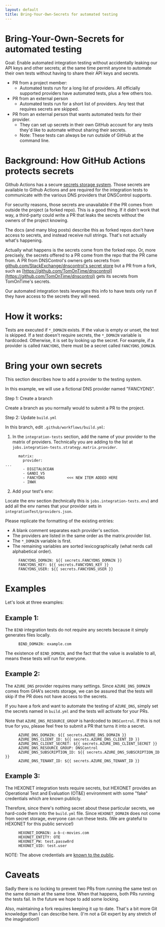 ```yaml
---
layout: default
title: Bring-Your-Own-Secrets for automated testing
---
```


# Bring-Your-Own-Secrets for automated testing

Goal: Enable automated integration testing without accidentally
leaking our API keys and other secrets; at the same time permit anyone
to automate their own tests without having to share their API keys and
secrets.

* PR from a project member:
  * Automated tests run for a long list of providers. All officially supported
    providers have automated tests, plus a few others too.
* PR from an external person
  * Automated tests run for a short list of providers. Any test that
    requires secrets are skipped.
* PR from an external person that wants automated tests for their
  provider.
  * They can set up secrets in their own GitHub account for any tests
    they'd like to automate without sharing their secrets.
  * Note: These tests can always be run outside of GitHub at the
    command line.

# Background: How GitHub Actions protects secrets

Github Actions has a secure
[secrets storage system](https://docs.github.com/en/free-pro-team@latest/actions/reference/encrypted-secrets).
Those secrets are available to Github Actions and are required for the
integration tests to communicate with the various DNS providers that
DNSControl supports.

For security reasons, those secrets are unavailable if the PR comes
from outside the project (a forked repo).  This is a good thing.  If
it didn't work that way, a third-party could write a PR that leaks the
secrets without the owners of the project knowing.

The docs (and many blog posts) describe this as forked repos don't
have access to secrets, and instead receive null strings. That's not
actually what's happening.

Actually what happens is the secrets come from the forked repo.  Or,
more precisely, the secrets offered to a PR come from the repo that the
PR came from.  A PR from DNSControl's owners gets secrets from
[github.com/StackExchange/dnscontrol's secret store](https://github.com/StackExchange/dnscontrol/settings/secrets/actions)
but a PR from a fork, such as
[https://github.com/TomOnTime/dnscontrol](https://github.com/TomOnTime/dnscontrol)
gets its secrets from TomOnTime's secrets.

Our automated integration tests leverages this info to have tests
only run if they have access to the secrets they will need.

# How it works:

Tests are executed if `*_DOMAIN` exists.  If the value is empty or
unset, the test is skipped.  If a test doesn't require secrets, the
`*_DOMAIN` variable is hardcoded.  Otherwise, it is set by looking up
the secret. For example, if a provider is called `FANCYDNS`, there must
be a secret called `FANCYDNS_DOMAIN`.

# Bring your own secrets

This section describes how to add a provider to the testing system.

In this example, we will use a fictional DNS provider named
"FANCYDNS".

Step 1: Create a branch

Create a branch as you normally would to submit a PR to the project.

Step 2: Update `build.yml`

In this branch, edit `.github/workflows/build.yml`:

1. In the `integration-tests` section, add the name of your provider
   to the matrix of providers.  Technically you are adding to the list
   at `jobs.integration-tests.strategy.matrix.provider`.

```
      matrix:
        provider:
...
        - DIGITALOCEAN
        - GANDI_V5
        - FANCYDNS          <<< NEW ITEM ADDED HERE
        - INWX
```

2. Add your test's env:

Locate the env section (technically this is `jobs.integration-tests.env`) and
add all the env names that your provider sets in
`integrationTest/providers.json`.

Please replicate the formatting of the existing entries:

* A blank comment separates each provider's section.
* The providers are listed in the same order as the matrix.provider list.
* The `*_DOMAIN` variable is first.
* The remaining variables are sorted lexicographically (what nerds call alphabetical order).

```
      FANCYDNS_DOMAIN: ${{ secrets.FANCYDNS_DOMAIN }}
      FANCYDNS_KEY: ${{ secrets.FANCYDNS_KEY }}
      FANCYDNS_USER: ${{ secrets.FANCYDNS_USER }}
```

# Examples

Let's look at three examples:

## Example 1:

The `BIND` integration tests do not require any secrets because it
simply generates files locally.

```
      BIND_DOMAIN: example.com
```

The existence of `BIND_DOMAIN`, and the fact that the value is
available to all, means these tests will run for everyone.

## Example 2:

The `AZURE_DNS` provider requires many settings. Since
`AZURE_DNS_DOMAIN` comes from GHA's secrets storage, we can be assured
that the tests will skip if the PR does not have access to the
secrets.

If you have a fork and want to automate the testing of `AZURE_DNS`,
simply set the secrets named in `build.yml` and the tests will
activate for your PRs.

Note that `AZURE_DNS_RESOURCE_GROUP` is hardcoded to `DNSControl`. If
this is not true for you, please feel free to submit a PR that turns
it into a secret.

```
      AZURE_DNS_DOMAIN: ${{ secrets.AZURE_DNS_DOMAIN }}
      AZURE_DNS_CLIENT_ID: ${{ secrets.AZURE_DNS_CLIENT_ID }}
      AZURE_DNS_CLIENT_SECRET: ${{ secrets.AZURE_DNS_CLIENT_SECRET }}
      AZURE_DNS_RESOURCE_GROUP: DNSControl
      AZURE_DNS_SUBSCRIPTION_ID: ${{ secrets.AZURE_DNS_SUBSCRIPTION_ID }}
      AZURE_DNS_TENANT_ID: ${{ secrets.AZURE_DNS_TENANT_ID }}
```

## Example 3:

The HEXONET integration tests require secrets, but HEXONET provides an
Operational Test and Evaluation (OT&E) environment with some "fake"
credentials which are known publicly.

Therefore, since there's nothing secret about these particular
secrets, we hard-code them into the `build.yml` file. Since
`HEXONET_DOMAIN` does not come from secret storage, everyone can run
these tests. (We are grateful to HEXONET for this public service!)

```
      HEXONET_DOMAIN: a-b-c-movies.com
      HEXONET_ENTITY: OTE
      HEXONET_PW: test.passw0rd
      HEXONET_UID: test.user
```

NOTE: The above credentials are [known to the public]({{site.github.url}}/providers/hexonet).


# Caveats

Sadly there is no locking to prevent two PRs from running the same
test on the same domain at the same time.  When that happens, both PRs
running the tests fail. In the future we hope to add some locking.

Also, maintaining a fork requires keeping it up to date. That's a bit
more Git knowledge than I can describe here.  (I'm not a Git expert by
any stretch of the imagination!)
